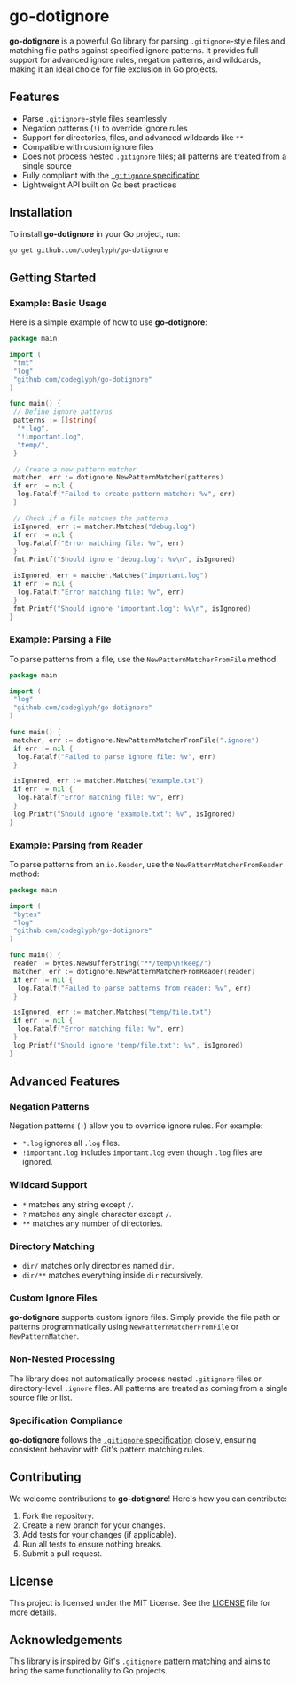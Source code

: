 # go-dotignore

**go-dotignore** is a powerful Go library for parsing `.gitignore`-style files and matching file paths against specified ignore patterns. It provides full support for advanced ignore rules, negation patterns, and wildcards, making it an ideal choice for file exclusion in Go projects.

## Features

- Parse `.gitignore`-style files seamlessly
- Negation patterns (`!`) to override ignore rules
- Support for directories, files, and advanced wildcards like `**`
- Compatible with custom ignore files
- Does not process nested `.gitignore` files; all patterns are treated from a single source
- Fully compliant with the [`.gitignore` specification](https://git-scm.com/docs/gitignore)
- Lightweight API built on Go best practices

## Installation

To install **go-dotignore** in your Go project, run:

```bash
go get github.com/codeglyph/go-dotignore
```

## Getting Started

### Example: Basic Usage

Here is a simple example of how to use **go-dotignore**:

```go
package main

import (
 "fmt"
 "log"
 "github.com/codeglyph/go-dotignore"
)

func main() {
 // Define ignore patterns
 patterns := []string{
  "*.log",
  "!important.log",
  "temp/",
 }

 // Create a new pattern matcher
 matcher, err := dotignore.NewPatternMatcher(patterns)
 if err != nil {
  log.Fatalf("Failed to create pattern matcher: %v", err)
 }

 // Check if a file matches the patterns
 isIgnored, err := matcher.Matches("debug.log")
 if err != nil {
  log.Fatalf("Error matching file: %v", err)
 }
 fmt.Printf("Should ignore 'debug.log': %v\n", isIgnored)

 isIgnored, err = matcher.Matches("important.log")
 if err != nil {
  log.Fatalf("Error matching file: %v", err)
 }
 fmt.Printf("Should ignore 'important.log': %v\n", isIgnored)
}
```

### Example: Parsing a File

To parse patterns from a file, use the `NewPatternMatcherFromFile` method:

```go
package main

import (
 "log"
 "github.com/codeglyph/go-dotignore"
)

func main() {
 matcher, err := dotignore.NewPatternMatcherFromFile(".ignore")
 if err != nil {
  log.Fatalf("Failed to parse ignore file: %v", err)
 }

 isIgnored, err := matcher.Matches("example.txt")
 if err != nil {
  log.Fatalf("Error matching file: %v", err)
 }
 log.Printf("Should ignore 'example.txt': %v", isIgnored)
}
```

### Example: Parsing from Reader

To parse patterns from an `io.Reader`, use the `NewPatternMatcherFromReader` method:

```go
package main

import (
 "bytes"
 "log"
 "github.com/codeglyph/go-dotignore"
)

func main() {
 reader := bytes.NewBufferString("**/temp\n!keep/")
 matcher, err := dotignore.NewPatternMatcherFromReader(reader)
 if err != nil {
  log.Fatalf("Failed to parse patterns from reader: %v", err)
 }

 isIgnored, err := matcher.Matches("temp/file.txt")
 if err != nil {
  log.Fatalf("Error matching file: %v", err)
 }
 log.Printf("Should ignore 'temp/file.txt': %v", isIgnored)
}
```

## Advanced Features

### Negation Patterns

Negation patterns (`!`) allow you to override ignore rules. For example:

- `*.log` ignores all `.log` files.
- `!important.log` includes `important.log` even though `.log` files are ignored.

### Wildcard Support

- `*` matches any string except `/`.
- `?` matches any single character except `/`.
- `**` matches any number of directories.

### Directory Matching

- `dir/` matches only directories named `dir`.
- `dir/**` matches everything inside `dir` recursively.

### Custom Ignore Files

**go-dotignore** supports custom ignore files. Simply provide the file path or patterns programmatically using `NewPatternMatcherFromFile` or `NewPatternMatcher`.

### Non-Nested Processing

The library does not automatically process nested `.gitignore` files or directory-level `.ignore` files. All patterns are treated as coming from a single source file or list.

### Specification Compliance

**go-dotignore** follows the [`.gitignore` specification](https://git-scm.com/docs/gitignore) closely, ensuring consistent behavior with Git's pattern matching rules.

## Contributing

We welcome contributions to **go-dotignore**! Here's how you can contribute:

1. Fork the repository.
2. Create a new branch for your changes.
3. Add tests for your changes (if applicable).
4. Run all tests to ensure nothing breaks.
5. Submit a pull request.

## License

This project is licensed under the MIT License. See the [LICENSE](LICENSE) file for more details.

## Acknowledgements

This library is inspired by Git's `.gitignore` pattern matching and aims to bring the same functionality to Go projects.
